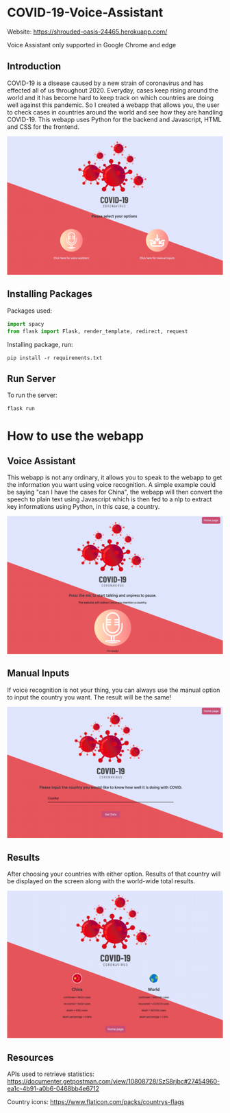 # COVID-19-Voice-Assistant

Website: https://shrouded-oasis-24465.herokuapp.com/ 

Voice Assistant only supported in Google Chrome and edge

Introduction
------------
COVID-19 is a disease caused by a new strain of coronavirus and has effected all of us throughout 2020. Everyday, cases keep rising around the world and it has become hard to keep track on which countries are doing well against this pandemic. So I created a webapp that allows you, the user to check cases in countries around the world and see how they are handling COVID-19. This webapp uses Python for the backend and Javascript, HTML and CSS for the frontend.

![](static/images/intro.png)

Installing Packages
-------------------
Packages used:

```python
import spacy
from flask import Flask, render_template, redirect, request
```

Installing package, run:

```terminal
pip install -r requirements.txt
```

Run Server
----------
To run the server: 

```
flask run
```

How to use the webapp
=====================

Voice Assistant
---------------
This webapp is not any ordinary, it allows you to speak to the webapp to get the information you want using voice recognition. A simple example could be saying "can I have the cases for China", the webapp will then convert the speech to plain text using Javascript which is then fed to a nlp to extract key informations using Python, in this case, a country.

![](static/images/voiceAssistant.png)

Manual Inputs
-------------
If voice recognition is not your thing, you can always use the manual option to input the country you want. The result will be the same!

![](static/images/manualInputs.png)

Results
-------
After choosing your countries with either option. Results of that country will be displayed on the screen along with the world-wide total results.

![](static/images/result.png)

Resources
---------
APIs used to retrieve statistics: https://documenter.getpostman.com/view/10808728/SzS8rjbc#27454960-ea1c-4b91-a0b6-0468bb4e6712

Country icons: https://www.flaticon.com/packs/countrys-flags

